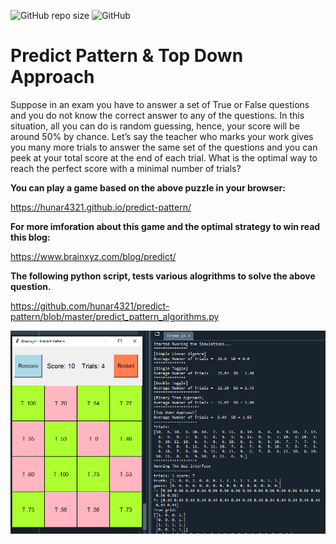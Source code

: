 ![GitHub repo size](https://img.shields.io/github/repo-size/hunar4321/Guess_Pattern)
![GitHub](https://img.shields.io/github/license/hunar4321/Guess_Pattern)

# Predict Pattern & Top Down Approach

Suppose in an exam you have to answer a set of True or False questions and you do not know the correct answer to any of the questions. In this situation, all you can do is random guessing, hence, your score will be around 50% by chance. Let’s say the teacher who marks your work gives you many more trials to answer the same set of the questions and you can peek at your total score at the end of each trial. What is the optimal way to reach the perfect score with a minimal number of trials?

**You can play a game based on the above puzzle in your browser:**

https://hunar4321.github.io/predict-pattern/

**For more imforation about this game and the optimal strategy to win read this blog:** 

https://www.brainxyz.com/blog/predict/

**The following python script, tests various alogrithms to solve the above question.**

https://github.com/hunar4321/predict-pattern/blob/master/predict_pattern_algorithms.py

![](old/screen_shot.PNG)
</br>

